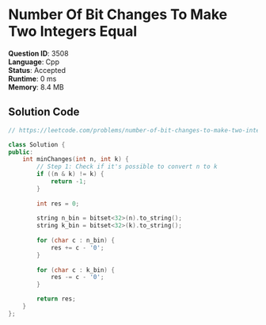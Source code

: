 # Number Of Bit Changes To Make Two Integers Equal

**Question ID**: 3508  
**Language**: Cpp  
**Status**: Accepted  
**Runtime**: 0 ms  
**Memory**: 8.4 MB  

## Solution Code
```cpp
// https://leetcode.com/problems/number-of-bit-changes-to-make-two-integers-equal

class Solution {
public:
    int minChanges(int n, int k) {
        // Step 1: Check if it's possible to convert n to k
        if ((n & k) != k) {
            return -1;
        }
        
        int res = 0;
        
        string n_bin = bitset<32>(n).to_string();
        string k_bin = bitset<32>(k).to_string();
        
        for (char c : n_bin) {
            res += c - '0';
        }
        
        for (char c : k_bin) {
            res -= c - '0';
        }

        return res;
    }
};
```
